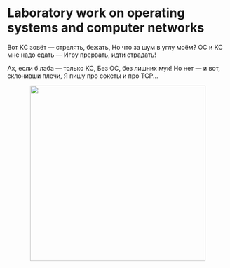 # Laboratory work on operating systems and computer networks

Вот КС зовёт — стрелять, бежать,
Но что за шум в углу моём?
ОС и КС мне надо сдать —
Игру прервать, идти страдать!

Ах, если б лаба — только КС,
Без ОС, без лишних мук!
Но нет — и вот, склонивши плечи,
Я пишу про сокеты и про TCP...

<div align="center">  
  <img src="https://i.pinimg.com/originals/3e/50/c8/3e50c82d8802a640d1e68cf7a7427d74.gif" width="400" />
</div>  
